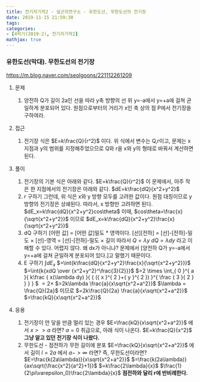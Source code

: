 ```yaml
---
title: 전기자기학2 - 설군의연구소 - 유한도선, 무한도선의 전기장
date: 2019-11-15 21:59:30
tags:
categories:
- [4학기(2019-2), 전기자기학2]
mathjax: true
---
```


### 유한도선(막대). 무한도선의 전기장

https://m.blog.naver.com/seolgoons/221112261209

1. 문제
    1. 양전하 Q가 길이 2a인 선을 따라 y축 방향의 선 위 y=-a에서 y=+a에 걸쳐 균일하게 분포되어 있다.
    원점으로부터의 거리가 x인 축 상의 점 P에서 전기장을 구하여라.

1. 접근
    1. 전기장 식은 $E=k\frac{Q}{r^2}$ 이다.
    위 식에서 변수는 Q,r이고,
    문제는 x 지점과 y의 범위를 지정해주었으므로
    Q와 r을 x와 y의 형태로 바꿔서 계산하면 된다.

1. 풀이
    1. 전기장의 기본 식은 아래와 같다.
    $E=k\frac{Q}{r^2}$
    이 문제에서, 아주 작은 한 지점에서의 전기장은 아래와 같다.
    $dE=k\frac{dQ}{x^2+y^2}$
    1. r 구하기
    그런데, 위 식은 x와 y 방향 모두를 고려한 값이다.
    원점 대칭이므로 y 방향의 전기장은 상쇄된다.
    따라서, x 방향만 고려하면 된다.
    $dE_x=k\frac{dQ}{x^2+y^2}cos\theta$
    이때, $cos\theta=\frac{x}{\sqrt{x^2+y^2}}$ 이므로
    $dE_x=k\frac{dQ}{x^2+y^2}\frac{x}{\sqrt{x^2+y^2}}$
    1. dQ 구하기
    [어떤 값] = [어떤 값]밀도 * 영역이다.
    [선][전하]
    = [선]-[전하]-밀도 $\times$ [선]-영역
    = [선]-[전하]-밀도 $\times$ 길이
    따라서
    $Q=\lambda y$
    $dQ=\lambda dy$
    라고 이해할 수 있다. 어렵지 않다.
    왜 dx가 아니냐? 문제에서 [양전하 Q가 y=-a에서 y=+a에 걸쳐 균일하게 분포되어 있다.]고 말했기 때문이다.
    1. E 구하기
    $\int{dE_x}$
    $=\int{k\frac{dQ}{x^2+y^2}\frac{x}{\sqrt{x^2+y^2}}}$
    $=\int{k{xdQ \over {x^2+y^2}^\frac{3}{2}}}$
    $=2 \times \int_{ 0 }^{ a }{ k\frac { x(\lambda dy) }{ { ({ x }^{ 2 }+{ y }^{ 2 }) }^{ \frac { 3 }{ 2 }  } }  } $
    $=2 \times$
    $=2k\lambda \frac{a}{x\sqrt{x^2+a^2}}$
    $\lambda = \frac{Q}{2a}$
    이므로
    $=2k\frac{Q}{2a} \frac{a}{x\sqrt{x^2+a^2}}$
    $=\frac{kQ}{x\sqrt{x^2+a^2}}$

1. 응용
    1. 전기장이 안 닿을 만큼 멀리 있는 경우
    $E=\frac{kQ}{x\sqrt{x^2+a^2}}$ 에서
    $x>>a$ 라면? $a=0$ 취급으로, 아래 식이 나온다.
    $E=k\frac{Q}{x^2}$
    **그냥 알고 있던 전기장 식이 나왔다.**
    1. 무한도선 - 점전하가 무한 길이에 분포
     $E=\frac{kQ}{x\sqrt{x^2+a^2}}$ 에서
     길이 $l=2a$ 에서 $a->\infty$ 라면? 즉, 무한도선이라면?
     $E=\frac{k(2a\lambda)}{x\sqrt{x^2+a^2}}$
     $=\frac{k(2a\lambda)}{ax\sqrt{\frac{x^2}{a^2}+1}}$
     $=k\frac{2\lambda}{x}$
     $\frac{1}{2\pi\varepsilon_0}\frac{2\lambda}{x}$
    **점전하와 달리 r에 반비례한다.**
